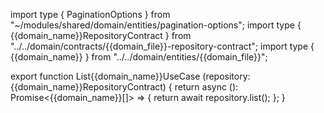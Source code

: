 import type { PaginationOptions } from "~/modules/shared/domain/entities/pagination-options";
import type { {{domain_name}}RepositoryContract } from "../../domain/contracts/{{domain_file}}-repository-contract";
import type { {{domain_name}} } from "../../domain/entities/{{domain_file}}";

export function List{{domain_name}}UseCase (repository: {{domain_name}}RepositoryContract) {
	return async (): Promise<{{domain_name}}[]> => {
		return await repository.list();
	};
}